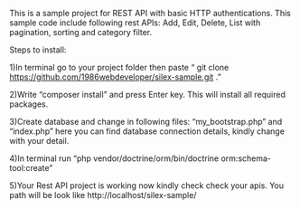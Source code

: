 ﻿This is a sample project for REST API with basic HTTP authentications. This sample code include following rest APIs: Add, Edit, Delete, List with pagination, sorting and category filter.

Steps to install:

1)In terminal go to your project folder then paste “ git clone  https://github.com/1986webdeveloper/silex-sample.git .”

2)Write “composer install” and press Enter key. This will install all required packages.

3)Create database and change in following files: “my_bootstrap.php” and “index.php” here you can find database connection details, kindly change with your detail.

4)In terminal run “php vendor/doctrine/orm/bin/doctrine orm:schema-tool:create”

5)Your Rest API project is working now kindly check check your apis. You path will be look like http://localhost/silex-sample/

